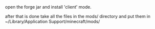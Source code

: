 open the forge jar and install 'client' mode.

after that is done take all the files in the mods/ directory and put them in ~/Library/Application Support/minecraft/mods/
